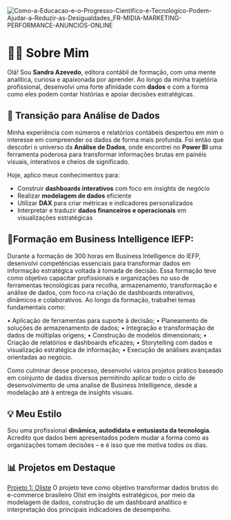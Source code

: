 ![Como-a-Educacao-e-o-Progresso-Cientifico-e-Tecnologico-Podem-Ajudar-a-Reduzir-as-Desigualdades_FR-MIDIA-MARKETING-PERFORMANCE-ANUNCIOS-ONLINE](https://github.com/user-attachments/assets/0d62c433-7e20-4e84-aacc-04d7ebcbaeac)


# 👩‍💻 Sobre Mim
 
Olá! Sou **Sandra Azevedo**, editora contábil de formação, com uma mente analítica, curiosa e apaixonada por aprender. Ao longo da minha trajetória profissional, desenvolvi uma forte afinidade com **dados** e com a forma como eles podem contar histórias e apoiar decisões estratégicas.
 
## 🚀 Transição para Análise de Dados
 
Minha experiência com números e relatórios contábeis despertou em mim o interesse em compreender os dados de forma mais profunda. Foi então que descobri o universo da **Análise de Dados**, onde encontrei no **Power BI** uma ferramenta poderosa para transformar informações brutas em painéis visuais, interativos e cheios de significado.
 
Hoje, aplico meus conhecimentos para:
 
- Construir **dashboards interativos** com foco em insights de negócio
- Realizar **modelagem de dados** eficiente
- Utilizar **DAX** para criar métricas e indicadores personalizados
- Interpretar e traduzir **dados financeiros e operacionais** em visualizações estratégicas

## 🔹Formação em Business Intelligence IEFP:
Durante a formação de 300 horas em Business Intelligence do IEFP, desenvolvi competências essenciais para transformar dados em informação estratégica voltada à tomada de decisão. Essa formação teve como objetivo capacitar profissionais e organizações no uso de ferramentas tecnológicas para recolha, armazenamento, transformação e análise de dados, com foco na criação de dashboards interativos, dinâmicos e colaborativos. Ao longo da formação, trabalhei temas fundamentais como:


• Aplicação de ferramentas para suporte à decisão;
• Planeamento de soluções de armazenamento de dados;
• Integração e transformação de dados de múltiplas origens;
• Construção de modelos dimensionais;
• Criação de relatórios e dashboards eficazes; 
• Storytelling com dados e visualização estratégica de informação;
• Execução de análises avançadas orientadas ao negócio.

Como culminar desse processo, desenvolvi vários projetos prático baseado em coinjunto de dados diversos permitindo aplicar todo o ciclo de desenvolvimento de uma analise de Business Intelligence, desde a modelação até à entrega de insights visuais.
 
## 💡 Meu Estilo
 
Sou uma profissional **dinâmica, autodidata e entusiasta da tecnologia**. Acredito que dados bem apresentados podem mudar a forma como as organizações tomam decisões – e é isso que me motiva todos os dias.


 ## 📊 Projetos em Destaque
[Projeto 1: Oliste](https://github.com/SandraAzevedo16/Olist)
O projeto teve como objetivo transformar dados brutos do e-commerce brasileiro Olist em insights estratégicos, por meio da modelagem de dados, construção de um dashboard analítico e interpretação dos principais indicadores de desempenho.

